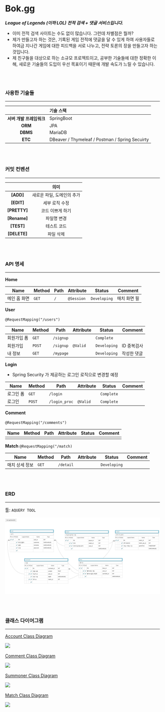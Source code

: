 # Bok.gg


***League of Legends (이하 LOL) 전적 검색 +  댓글 서비스입니다.***

- 이미 전적 검색 사이트는 수도 없이 많습니다. 그런데 차별점은 뭘까?
- 제가 만들고자 하는 것은, 기록된 게임 전적에 댓글을 달 수 있게 하여 사용자들로 하여금 지나간 게임에 대한 피드백을 서로 나누고, 전략 토론의 장을 만들고자 하는 것입니다.
- 제 친구들을 대상으로 하는 소규모 프로젝트이고, 공부한 기술들에 대한 정확한 이해, 새로운 기술들의 도입이 우선 목표이기 때문에 개발 속도가 느릴 수 있습니다.

<br><br>

### 사용한 기술들

***



|                          | 기술 스택                                       |
| :----------------------: | :---------------------------------------------- |
| **서버 개발 프레임워크** | SpringBoot                                      |
|         **ORM**          | JPA                                             |
|         **DBMS**         | MariaDB                                         |
|         **ETC**          | DBeaver / Thymeleaf / Postman / Spring Secuirty |

<br><br>

### 커밋 컨벤션

***



|              |            의미            |
| :----------: | :------------------------: |
|  **[ADD]**   | 새로운 파일, 도메인의 추가 |
|  **[EDIT]**  |       세부 로직 수정       |
| **[PRETTY]** |      코드 이쁘게 하기      |
| **[Rename]** |        파일명 변경         |
|  **[TEST]**  |        테스트 코드         |
| **[DELETE]** |         파일 삭제          |


<br><br>

### API 명세

***

**Home**

| Name         | Method | Path | Attribute  | Status       | Comment      |
| ------------ | ------ | ---- | ---------- | ------------ | ------------ |
| 메인 홈 화면 | `GET`  | `/`  | `@Session` | `Developing` | 매치 화면 필 |



**User**

`@RequestMapping("/users")`

| Name        | Method | Path      | Attribute | Status       | Comment     |
| ----------- | ------ | --------- | --------- | ------------ | ----------- |
| 회원가입 폼 | `GET`  | `/signup` |           | `Complete`   |             |
| 회원가입    | `POST` | `/signup` | `@Valid`  | `Developing` | ID 중복검사 |
| 내 정보     | `GET`  | `/mypage` |           | `Developing` | 작성한 댓글 |



**Login**

- Spring Security 가 제공하는 로그인 로직으로 변경할 예정

| Name      | Method | Path          | Attribute | Status     | Comment |
| --------- | ------ | ------------- | --------- | ---------- | ------- |
| 로그인 폼 | `GET`  | `/login`      |           | `Complete` |         |
| 로그인    | `POST` | `/login_proc` | `@Valid`  | `Complete` |         |



**Comment**

`@RequestMapping("/comments")`

| Name | Method | Path | Attribute | Status | Comment |
| ---- | ------ | ---- | --------- | ------ | ------- |
|      |        |      |           |        |         |

**Match**
`@RequestMapping("/match)`

| Name     | Method | Path      | Attribute | Status       | Comment |
|----------|-------|-----------| --------- |--------------|------|
| 매치 상세 정보 | `GET` | `/detail` |           | `Developing` |      |



<br>

<br>

### ERD 

***

툴: `AQUERY TOOL`

![](ERD.png)

<br>
<br>

### 클래스 다이어그램
***
[Account Class Diagram](https://cloud.smartdraw.com/share.aspx/?pubDocShare=D350DA9831D942F54E58151E89FFB784E8C)
<div id="D350DA9831D942F54E58151E89FFB784E8C_24008"><div id="D350DA9831D942F54E58151E89FFB784E8C_24008_robot"><a href="https://cloud.smartdraw.com/share.aspx/?pubDocShare=D350DA9831D942F54E58151E89FFB784E8C" target="_blank"><img src="https://cloud.smartdraw.com/cloudstorage/D350DA9831D942F54E58151E89FFB784E8C/preview2.png"></a></div></div>

[Comment Class Diagram](https://cloud.smartdraw.com/share.aspx/?pubDocShare=84D0EB1DFEDBCAB1392A6F609C99A245524)
<div id="84D0EB1DFEDBCAB1392A6F609C99A245524_20111"><div id="84D0EB1DFEDBCAB1392A6F609C99A245524_20111_robot"><a href="https://cloud.smartdraw.com/share.aspx/?pubDocShare=84D0EB1DFEDBCAB1392A6F609C99A245524" target="_blank"><img src="https://cloud.smartdraw.com/cloudstorage/84D0EB1DFEDBCAB1392A6F609C99A245524/preview2.png"></a></div></div>

[Summoner Class Diagram](https://cloud.smartdraw.com/share.aspx/?pubDocShare=B5A7DDE3DF53051FABE0166286BA57C5CD4)
<div id="B5A7DDE3DF53051FABE0166286BA57C5CD4_82412"><div id="B5A7DDE3DF53051FABE0166286BA57C5CD4_82412_robot"><a href="https://cloud.smartdraw.com/share.aspx/?pubDocShare=B5A7DDE3DF53051FABE0166286BA57C5CD4" target="_blank"><img src="https://cloud.smartdraw.com/cloudstorage/B5A7DDE3DF53051FABE0166286BA57C5CD4/preview2.png"></a></div></div>

[Match Class Diagram](https://cloud.smartdraw.com/share.aspx/?pubDocShare=1291C916EF6AE823775474BA3112C983BE2)
<div id="1291C916EF6AE823775474BA3112C983BE2_2917"><div id="1291C916EF6AE823775474BA3112C983BE2_2917_robot"><a href="https://cloud.smartdraw.com/share.aspx/?pubDocShare=1291C916EF6AE823775474BA3112C983BE2" target="_blank"><img src="https://cloud.smartdraw.com/cloudstorage/1291C916EF6AE823775474BA3112C983BE2/preview2.png"></a></div></div>